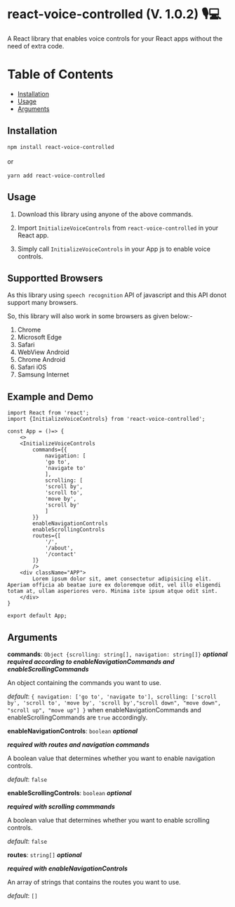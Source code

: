 # react-voice-controlled (V. 1.0.2) 🎙️💻

A React library that enables voice controls for your React apps without the need of extra code.

# Table of Contents

- [Installation](#installation)
- [Usage](#usage)
- [Arguments](#arguments)

## Installation

`npm install react-voice-controlled`
<br/>
<br/>
or
<br/>
<br/>
`yarn add react-voice-controlled`

## Usage

1. Download this library using anyone of the above commands.

2. Import `InitializeVoiceControls` from `react-voice-controlled` in your React app.

3. Simply call `InitializeVoiceControls` in your App js to enable voice controls.

## Supportted Browsers

As this library using `speech recognition` API of javascript and this API donot support many browsers.

So, this library will also work in some browsers as given below:-

1. Chrome
2. Microsoft Edge
3. Safari
4. WebView Android
5. Chrome Android
6. Safari iOS
7. Samsung Internet

## Example and Demo

    import React from 'react';
    import {InitializeVoiceControls} from 'react-voice-controlled';

    const App = ()=> {
        <>
        <InitializeVoiceControls
            commands={{
                navigation: [
                'go to',
                'navigate to'
                ],
                scrolling: [
                'scroll by',
                'scroll to',
                'move by',
                'scroll by'
                ]
            }}
            enableNavigationControls
            enableScrollingControls
            routes={[
                '/',
                '/about',
                '/contact'
            ]}
            />
        <div className="APP">
            Lorem ipsum dolor sit, amet consectetur adipisicing elit. Aperiam officia ab beatae iure ex doloremque odit, vel illo eligendi totam at, ullam asperiores vero. Minima iste ipsum atque odit sint.
        </div>
    }

    export default App;

## Arguments

**commands**:
`Object {scrolling: string[], navigation: string[]}` **_optional_** **_required according to enableNavigationCommands and enableScrollingCommands_**

An object containing the commands you want to use.

_default_: `{ navigation: ['go to', 'navigate to'], scrolling: ['scroll by', 'scroll to', 'move by', 'scroll by',"scroll down", "move down", "scroll up", "move up"] }` when enableNavigationCommands and enableScrollingCommands are `true` accordingly.

**enableNavigationControls**:
`boolean` **_optional_**

**_required with routes and navigation commands_**

A boolean value that determines whether you want to enable navigation controls.

_default_: `false`

**enableScrollingControls**:
`boolean` **_optional_**

**_required with scrolling commmands_**

A boolean value that determines whether you want to enable scrolling controls.

_default_: `false`

**routes**:
`string[]` **_optional_**

**_required with enableNavigationControls_**

An array of strings that contains the routes you want to use.

_default_: `[]`

